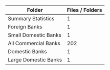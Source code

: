 | Folder               |   Files / Folders |
|----------------------|-------------------|
| Summary Statistics   |                 1 |
| Foreign Banks        |                 1 |
| Small Domestic Banks |                 1 |
| All Commercial Banks |               202 |
| Domestic Banks       |                 1 |
| Large Domestic Banks |                 1 |